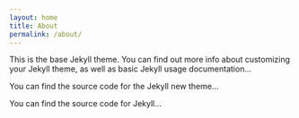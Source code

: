 ```yaml
---
layout: home
title: About
permalink: /about/
---
```


This is the base Jekyll theme. You can find out more info about customizing your Jekyll theme, as well as basic Jekyll usage documentation...

You can find the source code for the Jekyll new theme...

You can find the source code for Jekyll...
